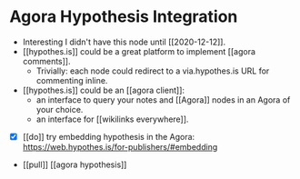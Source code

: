 # Agora Hypothesis Integration

- Interesting I didn't have this node until [[2020-12-12]].
- [[hypothes.is]] could be a great platform to implement [[agora comments]].
  - Trivially: each node could redirect to a via.hypothes.is URL for commenting inline.
- [[hypothes.is]] could be an [[agora client]]:
  - an interface to query your notes and [[Agora]] nodes in an Agora of your choice.
  - an interface for [[wikilinks everywhere]].
- [x] [[do]] try embedding hypothesis in the Agora: https://web.hypothes.is/for-publishers/#embedding
- [[pull]] [[agora hypothesis]]

